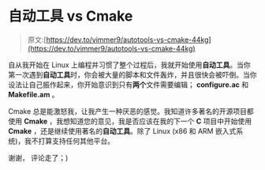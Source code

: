 # 自动工具 vs Cmake

> 原文:[https://dev.to/vimmer9/autotools-vs-cmake-44kg](https://dev.to/vimmer9/autotools-vs-cmake-44kg)

自从我开始在 Linux 上编程并习惯了整个过程后，我就开始使用**自动工具**。当你第一次遇到**自动工具**时，你会被大量的脚本和文件轰炸，并且很快会被吓倒。当你设法让自己振作起来，你开始意识到只有**两个**文件需要编辑； **configure.ac** 和 **Makefile.am** 。

Cmake 总是能激怒我，让我产生一种厌恶的感觉。我知道许多著名的开源项目都使用 **Cmake** ，我想知道您的意见，我是否应该在我的下一个 **C** 项目中开始使用 **Cmake** ，还是继续使用著名的**自动工具**。除了 Linux (x86 和 ARM 嵌入式系统)，我不打算支持任何其他平台。

谢谢，
评论走了；)